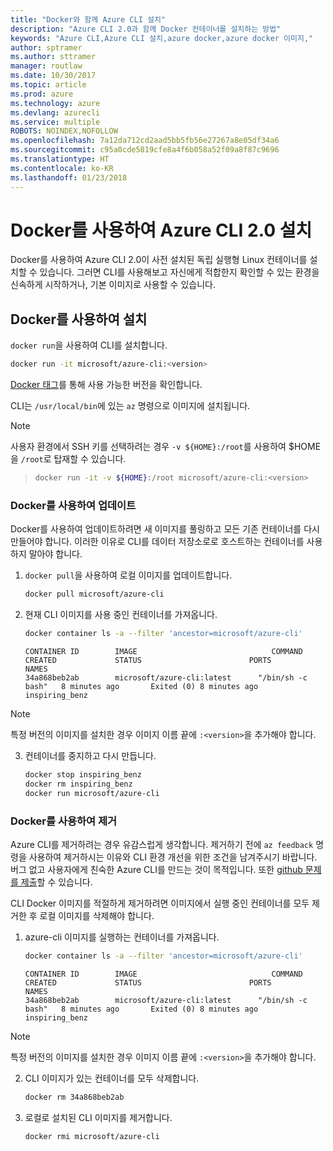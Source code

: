 ```yaml
---
title: "Docker와 함께 Azure CLI 설치"
description: "Azure CLI 2.0과 함께 Docker 컨테이너를 설치하는 방법"
keywords: "Azure CLI,Azure CLI 설치,azure docker,azure docker 이미지,"
author: sptramer
ms.author: sttramer
manager: routlaw
ms.date: 10/30/2017
ms.topic: article
ms.prod: azure
ms.technology: azure
ms.devlang: azurecli
ms.service: multiple
ROBOTS: NOINDEX,NOFOLLOW
ms.openlocfilehash: 7a12da712cd2aad5bb5fb56e27267a8e05df34a6
ms.sourcegitcommit: c95a0cde5819cfe8a4f6b058a52f09a8f87c9696
ms.translationtype: HT
ms.contentlocale: ko-KR
ms.lasthandoff: 01/23/2018
---
```

# <a name="install-azure-cli-20-with-docker"></a>Docker를 사용하여 Azure CLI 2.0 설치

Docker를 사용하여 Azure CLI 2.0이 사전 설치된 독립 실행형 Linux 컨테이너를 설치할 수 있습니다. 그러면 CLI를 사용해보고 자신에게 적합한지 확인할 수 있는 환경을 신속하게 시작하거나, 기본 이미지로 사용할 수 있습니다.

## <a name="install-with-docker"></a>Docker를 사용하여 설치

`docker run`을 사용하여 CLI를 설치합니다.

   ```bash
   docker run -it microsoft/azure-cli:<version>
   ```

[Docker 태그](https://hub.docker.com/r/microsoft/azure-cli/tags/)를 통해 사용 가능한 버전을 확인합니다.

CLI는 `/usr/local/bin`에 있는 `az` 명령으로 이미지에 설치됩니다.

> [!NOTE]
> 사용자 환경에서 SSH 키를 선택하려는 경우 `-v ${HOME}:/root`를 사용하여 $HOME을 `/root`로 탑재할 수 있습니다.

> ```bash
> docker run -it -v ${HOME}:/root microsoft/azure-cli:<version>
> ```

### <a name="update-with-docker"></a>Docker를 사용하여 업데이트

Docker를 사용하여 업데이트하려면 새 이미지를 풀링하고 모든 기존 컨테이너를 다시 만들어야 합니다. 이러한 이유로 CLI를 데이터 저장소로로 호스트하는 컨테이너를 사용하지 말아야 합니다.

1. `docker pull`을 사용하여 로컬 이미지를 업데이트합니다.

   ```bash
   docker pull microsoft/azure-cli
   ```

2. 현재 CLI 이미지를 사용 중인 컨테이너를 가져옵니다.

   ```bash
   docker container ls -a --filter 'ancestor=microsoft/azure-cli'
   ```

   ```output
   CONTAINER ID        IMAGE                              COMMAND             CREATED             STATUS                        PORTS               NAMES
   34a868beb2ab        microsoft/azure-cli:latest      "/bin/sh -c bash"   8 minutes ago       Exited (0) 8 minutes ago                       inspiring_benz
   ```

  > [!NOTE]
  > 특정 버전의 이미지를 설치한 경우 이미지 이름 끝에 `:<version>`을 추가해야 합니다.

3. 컨테이너를 중지하고 다시 만듭니다.

   ```bash
   docker stop inspiring_benz
   docker rm inspiring_benz
   docker run microsoft/azure-cli
   ```

### <a name="uninstall-with-docker"></a>Docker를 사용하여 제거

Azure CLI를 제거하려는 경우 유감스럽게 생각합니다. 제거하기 전에 `az feedback` 명령을 사용하여 제거하시는 이유와 CLI 환경 개선을 위한 조건을 남겨주시기 바랍니다. 버그 없고 사용자에게 친숙한 Azure CLI를 만드는 것이 목적입니다. 또한 [github 문제를 제출](https://github.com/Azure/azure-cli/issues)할 수 있습니다.

CLI Docker 이미지를 적절하게 제거하려면 이미지에서 실행 중인 컨테이너를 모두 제거한 후 로컬 이미지를 삭제해야 합니다.

1. azure-cli 이미지를 실행하는 컨테이너를 가져옵니다.

   ```bash
   docker container ls -a --filter 'ancestor=microsoft/azure-cli'
   ```

   ```output
   CONTAINER ID        IMAGE                              COMMAND             CREATED             STATUS                        PORTS               NAMES
   34a868beb2ab        microsoft/azure-cli:latest      "/bin/sh -c bash"   8 minutes ago       Exited (0) 8 minutes ago                       inspiring_benz
   ```
  > [!NOTE]
  > 특정 버전의 이미지를 설치한 경우 이미지 이름 끝에 `:<version>`을 추가해야 합니다.

2. CLI 이미지가 있는 컨테이너를 모두 삭제합니다.

   ```bash
   docker rm 34a868beb2ab
   ```

3. 로컬로 설치된 CLI 이미지를 제거합니다.

   ```bash
   docker rmi microsoft/azure-cli
   ```

